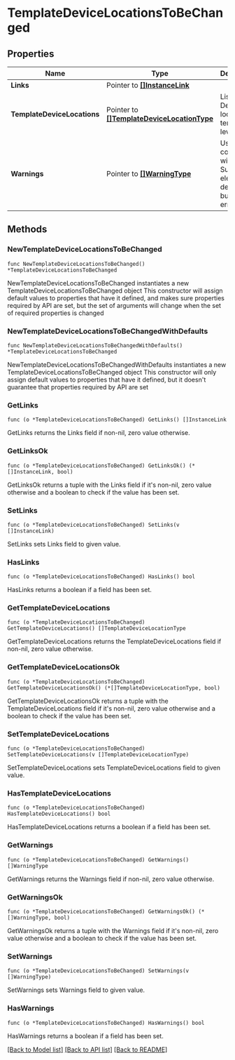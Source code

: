 # TemplateDeviceLocationsToBeChanged

## Properties

Name | Type | Description | Notes
------------ | ------------- | ------------- | -------------
**Links** | Pointer to [**[]InstanceLink**](InstanceLink.md) |  | [optional] 
**TemplateDeviceLocations** | Pointer to [**[]TemplateDeviceLocationType**](TemplateDeviceLocationType.md) | List of Device locations at template level. | [optional] 
**Warnings** | Pointer to [**[]WarningType**](WarningType.md) | Used in conjunction with the Success element to define a business error. | [optional] 

## Methods

### NewTemplateDeviceLocationsToBeChanged

`func NewTemplateDeviceLocationsToBeChanged() *TemplateDeviceLocationsToBeChanged`

NewTemplateDeviceLocationsToBeChanged instantiates a new TemplateDeviceLocationsToBeChanged object
This constructor will assign default values to properties that have it defined,
and makes sure properties required by API are set, but the set of arguments
will change when the set of required properties is changed

### NewTemplateDeviceLocationsToBeChangedWithDefaults

`func NewTemplateDeviceLocationsToBeChangedWithDefaults() *TemplateDeviceLocationsToBeChanged`

NewTemplateDeviceLocationsToBeChangedWithDefaults instantiates a new TemplateDeviceLocationsToBeChanged object
This constructor will only assign default values to properties that have it defined,
but it doesn't guarantee that properties required by API are set

### GetLinks

`func (o *TemplateDeviceLocationsToBeChanged) GetLinks() []InstanceLink`

GetLinks returns the Links field if non-nil, zero value otherwise.

### GetLinksOk

`func (o *TemplateDeviceLocationsToBeChanged) GetLinksOk() (*[]InstanceLink, bool)`

GetLinksOk returns a tuple with the Links field if it's non-nil, zero value otherwise
and a boolean to check if the value has been set.

### SetLinks

`func (o *TemplateDeviceLocationsToBeChanged) SetLinks(v []InstanceLink)`

SetLinks sets Links field to given value.

### HasLinks

`func (o *TemplateDeviceLocationsToBeChanged) HasLinks() bool`

HasLinks returns a boolean if a field has been set.

### GetTemplateDeviceLocations

`func (o *TemplateDeviceLocationsToBeChanged) GetTemplateDeviceLocations() []TemplateDeviceLocationType`

GetTemplateDeviceLocations returns the TemplateDeviceLocations field if non-nil, zero value otherwise.

### GetTemplateDeviceLocationsOk

`func (o *TemplateDeviceLocationsToBeChanged) GetTemplateDeviceLocationsOk() (*[]TemplateDeviceLocationType, bool)`

GetTemplateDeviceLocationsOk returns a tuple with the TemplateDeviceLocations field if it's non-nil, zero value otherwise
and a boolean to check if the value has been set.

### SetTemplateDeviceLocations

`func (o *TemplateDeviceLocationsToBeChanged) SetTemplateDeviceLocations(v []TemplateDeviceLocationType)`

SetTemplateDeviceLocations sets TemplateDeviceLocations field to given value.

### HasTemplateDeviceLocations

`func (o *TemplateDeviceLocationsToBeChanged) HasTemplateDeviceLocations() bool`

HasTemplateDeviceLocations returns a boolean if a field has been set.

### GetWarnings

`func (o *TemplateDeviceLocationsToBeChanged) GetWarnings() []WarningType`

GetWarnings returns the Warnings field if non-nil, zero value otherwise.

### GetWarningsOk

`func (o *TemplateDeviceLocationsToBeChanged) GetWarningsOk() (*[]WarningType, bool)`

GetWarningsOk returns a tuple with the Warnings field if it's non-nil, zero value otherwise
and a boolean to check if the value has been set.

### SetWarnings

`func (o *TemplateDeviceLocationsToBeChanged) SetWarnings(v []WarningType)`

SetWarnings sets Warnings field to given value.

### HasWarnings

`func (o *TemplateDeviceLocationsToBeChanged) HasWarnings() bool`

HasWarnings returns a boolean if a field has been set.


[[Back to Model list]](../README.md#documentation-for-models) [[Back to API list]](../README.md#documentation-for-api-endpoints) [[Back to README]](../README.md)



